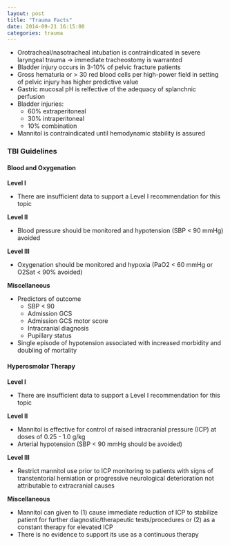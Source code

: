 ```yaml
---
layout: post
title: "Trauma Facts"
date: 2014-09-21 16:15:00
categories: trauma
---
```


* Orotracheal/nasotracheal intubation is contraindicated in severe laryngeal trauma -> immediate tracheostomy is warranted
* Bladder injury occurs in 3-10% of pelvic fracture patients
* Gross hematuria or &gt; 30 red blood cells per high-power field in setting of pelvic injury has higher predictive value
* Gastric mucosal pH is relfective of the adequacy of splanchnic perfusion
* Bladder injuries:
  * 60% extraperitoneal
  * 30% intraperitoneal
  * 10% combination
* Mannitol is contraindicated until hemodynamic stability is assured

### TBI Guidelines

#### Blood and Oxygenation
 
**Level I**

* There are insufficient data to support a Level I recommendation for this topic
 
**Level II**

* Blood pressure should be monitored and hypotension (SBP < 90 mmHg) avoided
 
**Level III**

* Oxygenation should be monitored and hypoxia (PaO2 < 60 mmHg or O2Sat < 90% avoided)
 
 
**Miscellaneous**
 
* Predictors of outcome
  * SBP &lt; 90
  * Admission GCS
  * Admission GCS motor score
  * Intracranial diagnosis
  * Pupillary status
* Single episode of hypotension associated with increased morbidity and doubling of mortality
 
#### Hyperosmolar Therapy
 
**Level I**
 
* There are insufficient data to support a Level I recommendation for this topic
 
**Level II**
 
* Mannitol is effective for control of raised intracranial pressure (ICP) at doses of 0.25 - 1.0 g/kg
* Arterial hypotension (SBP &lt; 90 mmHg should be avoided)
 
**Level III**
 
* Restrict mannitol use prior to ICP monitoring to patients with signs of transtentorial herniation or progressive neurological deterioration not attributable to extracranial causes
 
**Miscellaneous**
 
* Mannitol can given to (1) cause immediate reduction of ICP to stabilize patient for further diagnostic/therapeutic tests/procedures or (2) as a constant therapy for elevated ICP
* There is no evidence to support its use as a continuous therapy